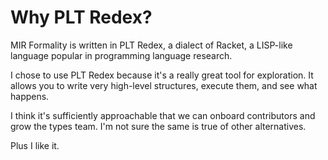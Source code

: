 # Why PLT Redex?

MIR Formality is written in PLT Redex, a dialect of Racket,
a LISP-like language popular in programming language research.

I chose to use PLT Redex because it's a really great tool for exploration.
It allows you to write very high-level structures, execute them, and see what happens.

I think it's sufficiently approachable that we can onboard contributors and grow the types team.
I'm not sure the same is true of other alternatives.

Plus I like it.

<!-- TODO: show a very simple language? -->
